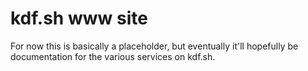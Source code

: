 kdf.sh www site
===============

For now this is basically a placeholder, but eventually it'll hopefully be documentation for the various services on kdf.sh.
